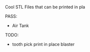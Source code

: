 Cool STL Files that can be printed in pla

PASS:
* Air Tank

TODO:
* tooth pick print in place blaster
